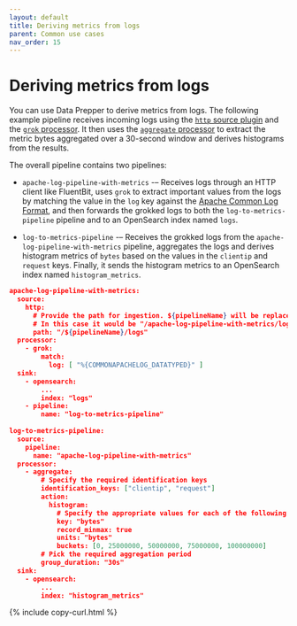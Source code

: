 ```yaml
---
layout: default
title: Deriving metrics from logs
parent: Common use cases
nav_order: 15
---
```


# Deriving metrics from logs

You can use Data Prepper to derive metrics from logs. The following example pipeline receives incoming logs using the [`http` source plugin]({{site.url}}{{site.baseurl}}/data-prepper/pipelines/configuration/sources/http-source) and the [`grok` processor]({{site.url}}{{site.baseurl}}/data-prepper/pipelines/configuration/processors/grok/). It then uses the [`aggregate` processor]({{site.url}}{{site.baseurl}}/data-prepper/pipelines/configuration/processors/aggregate/) to extract the metric bytes aggregated over a 30-second window and derives histograms from the results.

The overall pipeline contains two pipelines:

- `apache-log-pipeline-with-metrics` -– Receives logs through an HTTP client like FluentBit, uses `grok` to extract important values from the logs by matching the value in the `log` key against the [Apache Common Log Format](https://httpd.apache.org/docs/2.4/logs.html#accesslog), and then forwards the grokked logs to both the `log-to-metrics-pipeline` pipeline and to an OpenSearch index named `logs`.

- `log-to-metrics-pipeline` -– Receives the grokked logs from the `apache-log-pipeline-with-metrics` pipeline, aggregates the logs and derives histogram metrics of `bytes` based on the values in the `clientip` and `request` keys. Finally, it sends the histogram metrics to an OpenSearch index named `histogram_metrics`.

```json
apache-log-pipeline-with-metrics:
  source:
    http:
      # Provide the path for ingestion. ${pipelineName} will be replaced with pipeline name configured for this pipeline.
      # In this case it would be "/apache-log-pipeline-with-metrics/logs". This will be the FluentBit output URI value.
      path: "/${pipelineName}/logs"
  processor:
    - grok:
        match:
          log: [ "%{COMMONAPACHELOG_DATATYPED}" ]
  sink:
    - opensearch:
        ...
        index: "logs"
    - pipeline:
        name: "log-to-metrics-pipeline"
        
log-to-metrics-pipeline:
  source:
    pipeline:
      name: "apache-log-pipeline-with-metrics"
  processor:
    - aggregate:
        # Specify the required identification keys
        identification_keys: ["clientip", "request"]
        action:
          histogram:
            # Specify the appropriate values for each of the following fields
            key: "bytes"
            record_minmax: true
            units: "bytes"
            buckets: [0, 25000000, 50000000, 75000000, 100000000]
        # Pick the required aggregation period
        group_duration: "30s"
  sink:
    - opensearch:
        ...
        index: "histogram_metrics"
```
{% include copy-curl.html %}
